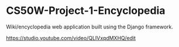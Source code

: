 # CS50W-Project-1-Encyclopedia

Wiki/encyclopedia web application built using the Django framework.

https://studio.youtube.com/video/QLIVxqdMXHQ/edit
